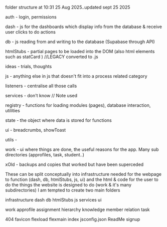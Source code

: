 folder structure at 10:31 25 Aug 2025..updated sept 25 2025

auth - login, permissions

dash - js for the dashboards which display info from the database & receive user clicks to do actions

db   - js reading from and writing to the database (Supabase through API)

htmlStubs - partial pages to be loaded into the DOM (also html elements such as statCard ) //LEGACY converted to .js

ideas - trials, thoughts

js    - anything else in js that doesn't fit into a process related category

listeners - centralise all those calls

services - don't know // Note used

registry - functions for loading modules (pages), database interaction, utilities

state - the object where data is stored for functions

ui     - breadcrumbs, showToast

utils - 

work     - ui where things are done, the useful reasons for the app. Many sub directories (approfiles, task, student..)

xOld     - backups and copies that worked but have been superceded



These can be split conceptually into infrastructure needed for the webpage to function (dash, db, htmlStubs, js, ui) and the html & code for the user to do the things the website is designed to do (work & it's many subdirectories)  I am tempted to create two main folders

infrastructure 
        dash
        db
        htmlStubs
        js
        services
        ui

work
        approfile
        assignment
        hierarchy
        knowledge
        member
        relation
        task

404
favicon
flexload
flexmain
index
jsconfig.json
ReadMe
signup
